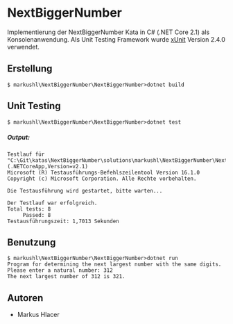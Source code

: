 # NextBiggerNumber

Implementierung der NextBiggerNumber Kata in C# (.NET Core 2.1) als Konsolenanwendung.
Als Unit Testing Framework wurde [xUnit](https://xunit.net/)  Version 2.4.0 verwendet.

## Erstellung

```shell
$ markushl\NextBiggerNumber\NextBiggerNumber>dotnet build
```

## Unit Testing

```shell
$ markushl\NextBiggerNumber\NextBiggerNumber>dotnet test
```
##### Output:
```shell
Testlauf für "C:\Git\katas\NextBiggerNumber\solutions\markushl\NextBiggerNumber\NextBiggerNumber.Tests\bin\Debug\netcoreapp2.1\NextBiggerNumber.Tests.dll" (.NETCoreApp,Version=v2.1)
Microsoft (R) Testausführungs-Befehlszeilentool Version 16.1.0
Copyright (c) Microsoft Corporation. Alle Rechte vorbehalten.

Die Testausführung wird gestartet, bitte warten...

Der Testlauf war erfolgreich.
Total tests: 8
     Passed: 8
Testausführungszeit: 1,7013 Sekunden
```

## Benutzung

```shell
$ markushl\NextBiggerNumber\NextBiggerNumber>dotnet run
Program for determining the next largest number with the same digits.
Please enter a natural number: 312
The next largest number of 312 is 321.
```

## Autoren

* Markus Hlacer
